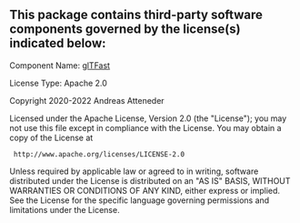 This package contains third-party software components governed by the license(s) indicated below:
---------

Component Name: [glTFast][gltfast]

License Type: Apache 2.0

Copyright 2020-2022 Andreas Atteneder

Licensed under the Apache License, Version 2.0 (the "License");
you may not use this file except in compliance with the License.
You may obtain a copy of the License at

     http://www.apache.org/licenses/LICENSE-2.0

Unless required by applicable law or agreed to in writing, software
distributed under the License is distributed on an "AS IS" BASIS,
WITHOUT WARRANTIES OR CONDITIONS OF ANY KIND, either express or implied.
See the License for the specific language governing permissions and
limitations under the License.

[gltfast]: https://github.com/atteneder/glTFast
